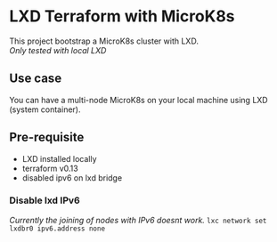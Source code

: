 # LXD Terraform with MicroK8s

This project bootstrap a MicroK8s cluster with LXD.  
_Only tested with local LXD_

## Use case

You can have a multi-node MicroK8s on your local machine using LXD (system container).

## Pre-requisite

* LXD installed locally
* terraform v0.13
* disabled ipv6 on lxd bridge

### Disable lxd IPv6

_Currently the joining of nodes with IPv6 doesnt work._
`lxc network set lxdbr0 ipv6.address none`